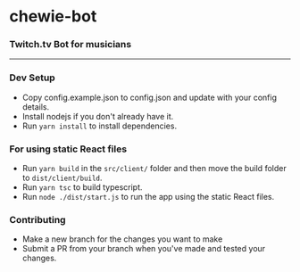 # chewie-bot
### Twitch.tv Bot for musicians

---

### Dev Setup
- Copy config.example.json to config.json and update with your config details.
- Install nodejs if you don't already have it.
- Run `yarn install` to install dependencies.

### For using static React files
- Run `yarn build` in the `src/client/` folder and then move the build folder to `dist/client/build`.
- Run `yarn tsc` to build typescript.
- Run `node ./dist/start.js` to run the app using the static React files.

### Contributing
- Make a new branch for the changes you want to make
- Submit a PR from your branch when you've made and tested your changes.

